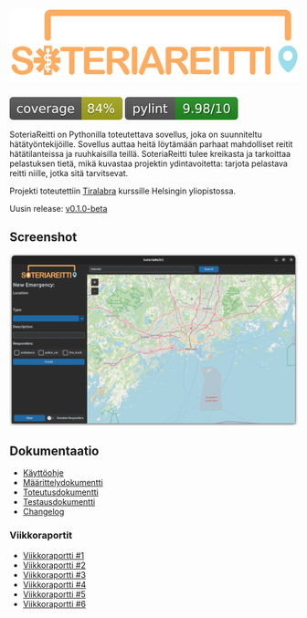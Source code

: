 # ![Logo](/docs/images/logo.svg)

[![Coverage Report](/docs/images/coverage.svg "Coverage Badge")](https://htmlpreview.github.io/?https://github.com/3nd3r1/soteriareitti/blob/main/docs/coverage/index.html)
![PyLint Score](/docs/images/pylint-badge.svg)

SoteriaReitti on Pythonilla toteutettava sovellus, joka on suunniteltu hätätyöntekijöille. Sovellus auttaa heitä löytämään parhaat mahdolliset reitit hätätilanteissa ja ruuhkaisilla teillä. SoteriaReitti tulee kreikasta ja tarkoittaa pelastuksen tietä, mikä kuvastaa projektin ydintavoitetta: tarjota pelastava reitti niille, jotka sitä tarvitsevat.

Projekti toteutettiin [Tiralabra](https://tiralabra.github.io/2021_p1/index) kurssille Helsingin yliopistossa.

Uusin release: [v0.1.0-beta](https://github.com/3nd3r1/soteriareitti/releases/tag/v0.1.0-beta)

## Screenshot

![SoteriaReitti](/docs/images/preview.png)

## Dokumentaatio

-   [Käyttöohje](/docs/fi/kayttoohje.md)
-   [Määrittelydokumentti](/docs/fi/maarittelydokumentti.md)
-   [Toteutusdokumentti](/docs/fi/toteutusdokumentti.md)
-   [Testausdokumentti](/docs/fi/testausdokumentti.md)
-   [Changelog](/docs/fi/changelog.md)

### Viikkoraportit

-   [Viikkoraportti #1](/docs/fi/viikkoraportti_1.md)
-   [Viikkoraportti #2](/docs/fi/viikkoraportti_2.md)
-   [Viikkoraportti #3](/docs/fi/viikkoraportti_3.md)
-   [Viikkoraportti #4](/docs/fi/viikkoraportti_4.md)
-   [Viikkoraportti #5](/docs/fi/viikkoraportti_5.md)
-   [Viikkoraportti #6](/docs/fi/viikkoraportti_6.md)
